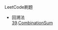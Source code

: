 LeetCode刷题
- 回溯法  
[39](https://leetcode.com/problems/combination-sum/description/).[CombinationSum](/6src/Q39CombinationSum.java)